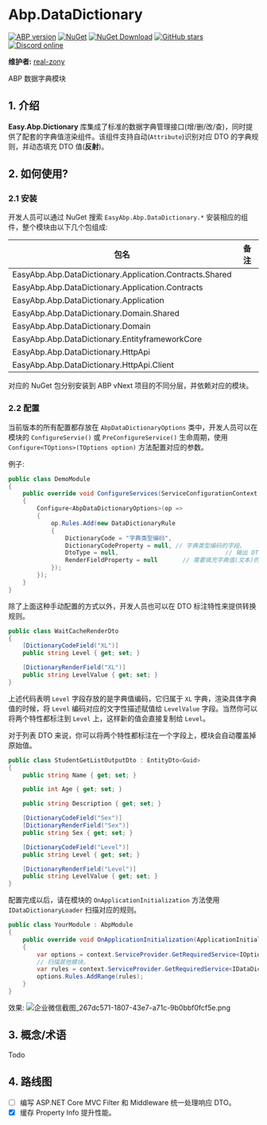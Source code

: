 # Abp.DataDictionary

[![ABP version](https://img.shields.io/badge/dynamic/xml?style=flat-square&color=yellow&label=abp&query=%2F%2FProject%2FPropertyGroup%2FAbpVersion&url=https%3A%2F%2Fraw.githubusercontent.com%2FEasyAbp%2FAbp.DataDictionary%2Fmaster%2FDirectory.Build.props)](https://abp.io)
[![NuGet](https://img.shields.io/nuget/v/EasyAbp.Abp.DataDictionary.Domain.Shared.svg?style=flat-square)](https://www.nuget.org/packages/EasyAbp.Abp.DataDictionary.Domain.Shared)
[![NuGet Download](https://img.shields.io/nuget/dt/EasyAbp.Abp.DataDictionary.Domain.Shared.svg?style=flat-square)](https://www.nuget.org/packages/EasyAbp.Abp.DataDictionary.Domain.Shared)
[![GitHub stars](https://img.shields.io/github/stars/EasyAbp/Abp.DataDictionary?style=social)](https://www.github.com/EasyAbp/Abp.DataDictionary)
[![Discord online](https://badgen.net/discord/online-members/S6QaezrCRq?label=Discord)](https://discord.gg/S6QaezrCRq)

**维护者:** [real-zony](https://github.com/real-zony) 

ABP 数据字典模块

## 1. 介绍

**Easy.Abp.Dictionary** 库集成了标准的数据字典管理接口(增/删/改/查)，同时提供了配套的字典值渲染组件。该组件支持自动(`Attribute`)识别对应 DTO 的字典规则，并动态填充 DTO 值(**反射**)。

## 2. 如何使用?

### 2.1 安装

开发人员可以通过 NuGet 搜索 `EasyAbp.Abp.DataDictionary.*` 安装相应的组件，整个模块由以下几个包组成:

| 包名                                                    | 备注 |
| ------------------------------------------------------- | ---- |
| EasyAbp.Abp.DataDictionary.Application.Contracts.Shared |      |
| EasyAbp.Abp.DataDictionary.Application.Contracts        |      |
| EasyAbp.Abp.DataDictionary.Application                  |      |
| EasyAbp.Abp.DataDictionary.Domain.Shared                |      |
| EasyAbp.Abp.DataDictionary.Domain                       |      |
| EasyAbp.Abp.DataDictionary.EntityframeworkCore          |      |
| EasyAbp.Abp.DataDictionary.HttpApi                      |      |
| EasyAbp.Abp.DataDictionary.HttpApi.Client               |      |

对应的 NuGet 包分别安装到 ABP vNext 项目的不同分层，并依赖对应的模块。

### 2.2 配置

当前版本的所有配置都存放在 `AbpDataDictionaryOptions` 类中，开发人员可以在模块的 `ConfigureServie()` 或 `PreConfigureService()` 生命周期，使用 `Configure<TOptions>(TOptions option)` 方法配置对应的参数。

例子:

```csharp
public class DemoModule
{
    public override void ConfigureServices(ServiceConfigurationContext context)
    {
        Configure<AbpDataDictionaryOptions>(op =>
        {
            op.Rules.Add(new DataDictionaryRule
            {
                DictionaryCode = "字典类型编码",
                DictionaryCodeProperty = null, // 字典类型编码的字段。
                DtoType = null, 							 // 输出 DTO 的类型。
                RenderFieldProperty = null 		 // 需要填充字典值(文本)的字段。
            });
        });
    }
}
```

除了上面这种手动配置的方式以外，开发人员也可以在 DTO 标注特性来提供转换规则。

```csharp
public class WaitCacheRenderDto
{
    [DictionaryCodeField("XL")]
    public string Level { get; set; }

    [DictionaryRenderField("XL")]
    public string LevelValue { get; set; }
}
```

上述代码表明 `Level` 字段存放的是字典值编码，它归属于 `XL` 字典，渲染具体字典值的时候，将 `Level` 编码对应的文字性描述赋值给 `LevelValue` 字段。当然你可以将两个特性都标注到 `Level` 上，这样新的值会直接复制给 `Level`。

对于列表 DTO 来说，你可以将两个特性都标注在一个字段上，模块会自动覆盖掉原始值。

```csharp
public class StudentGetListOutputDto : EntityDto<Guid>
{
    public string Name { get; set; }

    public int Age { get; set; }

    public string Description { get; set; }

    [DictionaryCodeField("Sex")]
    [DictionaryRenderField("Sex")]
    public string Sex { get; set; }

    [DictionaryCodeField("Level")]
    public string Level { get; set; }

    [DictionaryRenderField("Level")]
    public string LevelValue { get; set; }
}
```

配置完成以后，请在模块的 `OnApplicationInitialization` 方法使用 `IDataDictionaryLoader` 扫描对应的规则。

```csharp
public class YourModule : AbpModule
{
    public override void OnApplicationInitialization(ApplicationInitializationContext context)
    {
        var options = context.ServiceProvider.GetRequiredService<IOptions<AbpDataDictionaryOptions>>().Value;
        // 扫描其他模块。
        var rules = context.ServiceProvider.GetRequiredService<IDataDictionaryLoader>().ScanRules(typeof(YourOtherModule).Assembly);
        options.Rules.AddRange(rules);
    }
}
```

效果:
![企业微信截图_267dc571-1807-43e7-a71c-9b0bbf0fcf5e.png](https://i.loli.net/2021/01/15/CPhi6dQ9R4IOLk1.png)


## 3. 概念/术语

Todo

## 4. 路线图

- [ ] 编写 ASP.NET Core MVC Filter 和 Middleware 统一处理响应 DTO。
- [x] 缓存 Property Info 提升性能。
